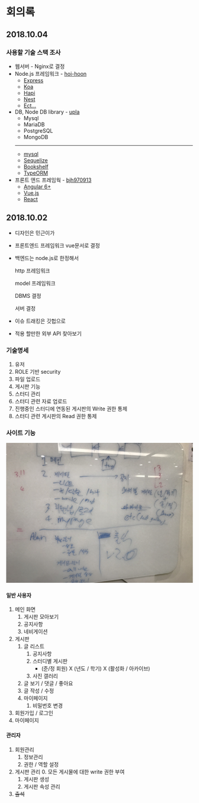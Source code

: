 # 회의록

## 2018.10.04

### 사용할 기술 스택 조사

 - 웹서버 - Nginx로 결정
 - Node.js 프레임워크 - [hoi-hoon]
     - [Express](https://expressjs.com/ko/)
     - [Koa](https://koajs.com/)
     - [Hapi](https://hapijs.com/)
     - [Nest](http://nestjs.com/)
     - [Ect...](http://nodeframework.com/)
 - DB, Node DB library - [upla]
     - Mysql
     - MariaDB
     - PostgreSQL
     - MongoDB
     ---
     - [mysql](https://www.npmjs.com/package/mysql)
     - [Sequelize](https://www.npmjs.com/package/sequelize)
     - [Bookshelf](https://www.npmjs.com/package/bookshelf)
     - [TypeORM](https://www.npmjs.com/package/typeorm)
 - 프론트 앤드 프레임웍 - [bjh970913]
    - [Angular 6+](https://angular.io/)
    - [Vue.js](https://vuejs.org/)
    - [React](https://reactjs.org/)

## 2018.10.02

 - 디자인은 민근이가
 - 프론트엔드 프레임워크 vue문서로 결정
 - 백엔드는 node.js로 한정해서
    
    http 프레임워크
    
    model 프레임워크
    
    DBMS 결정

    서버 결정

 - 이슈 트래킹은 깃헙으로
 - 적용 할만한 외부 API 찾아보기
 
### 기술명세

1. 유저
2. ROLE 기반 security
3. 파일 업로드
4. 게시판 기능
5. 스터디 관리
6. 스터디 관련 자료 업로드
7. 진행중인 스터디에 연동된 게시판의 Write 권한 통제
8. 스터디 관련 게시판의 Read 권한 통제

### 사이트 기능

![](../images/IMG_1476.jpg)

#### 일반 사용자

1. 메인 화면
    1. 게시판 모아보기
    2. 공지사항
    3. 네비게이션
2. 게시판
    1. 글 리스트
        1. 공지사항
        2. 스터디별 게시판
            - (준/정 회원) X (년도 / 학기) X (활성화 / 아카이브)
        3. 사진 갤러리
    2. 글 보기 / 댓글 / 좋아요
    3. 글 작성 / 수정
    4. 마이페이지
        1. 비밀번호 변경
3. 회원가입 / 로그인
4. 마이페이지

#### 관리자

1. 회원관리
    1. 정보관리
    2. 권한 / 역할 설정
2. 게시판 관리
    0. 모든 게시물에 대한 write 권한 부여
    1. 게시판 생성
    2. 게시판 속성 관리
3. ~~출석~~


[hoi-hoon]: http://github.com/hoi-hoon
[upla]: http://github.com/upla
[bjh970913]: http://github.com/bjh970913
[baemingun]: baemingun
